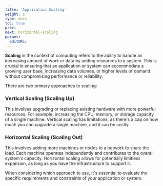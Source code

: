 ```yaml
---
title: 'Application Scaling'
weight: 1
type: docs
toc: true
prev: 
next: horizontal-scaling
params:
  editURL:
---
```


**Scaling** in the context of computing refers to the ability to handle an increasing amount of work or data by adding resources to a system. This is crucial in ensuring that an application or system can accommodate a growing user base, increasing data volumes, or higher levels of demand without compromising performance or reliability.

There are two primary approaches to scaling:

### Vertical Scaling (Scaling Up)

This involves upgrading or replacing existing hardware with more powerful resources. For example, increasing the CPU, memory, or storage capacity of a single machine. Vertical scaling has limitations, as there's a cap on how much you can upgrade a single machine, and it can be costly.

### Horizontal Scaling (Scaling Out)

This involves adding more machines or nodes to a network to share the load. Each machine operates independently and contributes to the overall system's capacity. Horizontal scaling allows for potentially limitless expansion, as long as you have the infrastructure to support it.


When considering which approach to use, it's essential to evaluate the specific requirements and constraints of your application or system.
